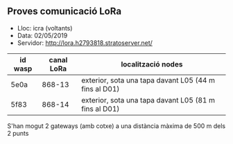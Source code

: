 ## Proves comunicació LoRa

- Lloc: icra (voltants)
- Data: 02/05/2019
- Servidor: http://lora.h2793818.stratoserver.net/

| id wasp | canal LoRa | localització nodes |
|---------|------------|------|
| 5e0a | 868-13 | exterior, sota una tapa davant L05 (44 m fins al D01) |
| 5f83 | 868-14 | exterior, sota una tapa davant L05 (81 m fins al D01) |


S'han mogut 2 gateways (amb cotxe) a una distància màxima de 500 m
dels 2 punts
